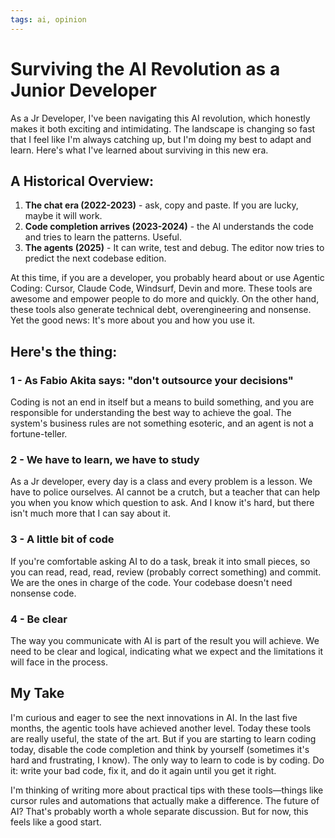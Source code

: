 ```yaml
---
tags: ai, opinion
---
```


# Surviving the AI Revolution as a Junior Developer

As a Jr Developer, I've been navigating this AI revolution, which honestly makes it both exciting and intimidating. The landscape is changing so fast that I feel like I'm always catching up, but I'm doing my best to adapt and learn. Here's what I've learned about surviving in this new era.

## A Historical Overview:

1. **The chat era (2022-2023)** - ask, copy and paste. If you are lucky, maybe it will work.
2. **Code completion arrives (2023-2024)** - the AI understands the code and tries to learn the patterns. Useful.
3. **The agents (2025)** - It can write, test and debug. The editor now tries to predict the next codebase edition.

At this time, if you are a developer, you probably heard about or use Agentic Coding: Cursor, Claude Code, Windsurf, Devin and more. These tools are awesome and empower people to do more and quickly. On the other hand, these tools also generate technical debt, overengineering and nonsense. Yet the good news: It's more about you and how you use it.

## Here's the thing:

### 1 - As Fabio Akita says: "don't outsource your decisions"

Coding is not an end in itself but a means to build something, and you are responsible for understanding the best way to achieve the goal. The system's business rules are not something esoteric, and an agent is not a fortune-teller.

### 2 - We have to learn, we have to study

As a Jr developer, every day is a class and every problem is a lesson. We have to police ourselves. AI cannot be a crutch, but a teacher that can help you when you know which question to ask. And I know it's hard, but there isn't much more that I can say about it.

### 3 - A little bit of code

If you're comfortable asking AI to do a task, break it into small pieces, so you can read, read, read, review (probably correct something) and commit. We are the ones in charge of the code. Your codebase doesn't need nonsense code.

### 4 - Be clear

The way you communicate with AI is part of the result you will achieve. We need to be clear and logical, indicating what we expect and the limitations it will face in the process.

## My Take

I'm curious and eager to see the next innovations in AI. In the last five months, the agentic tools have achieved another level. Today these tools are really useful, the state of the art. But if you are starting to learn coding today, disable the code completion and think by yourself (sometimes it's hard and frustrating, I know). The only way to learn to code is by coding. Do it: write your bad code, fix it, and do it again until you get it right.

I'm thinking of writing more about practical tips with these tools—things like cursor rules and automations that actually make a difference. The future of AI? That's probably worth a whole separate discussion. But for now, this feels like a good start.
